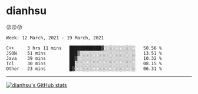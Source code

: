 
# dianhsu

:stuck_out_tongue_winking_eye::stuck_out_tongue_winking_eye::stuck_out_tongue_winking_eye:

<!--START_SECTION:waka-->
```text
Week: 12 March, 2021 - 19 March, 2021

C++     3 hrs 11 mins   ████████████▓░░░░░░░░░░░░   50.56 % 
JSON    51 mins         ███▒░░░░░░░░░░░░░░░░░░░░░   13.51 % 
Java    39 mins         ██▓░░░░░░░░░░░░░░░░░░░░░░   10.32 % 
Tcl     30 mins         ██░░░░░░░░░░░░░░░░░░░░░░░   08.15 % 
Other   23 mins         █▓░░░░░░░░░░░░░░░░░░░░░░░   06.31 % 
```
<!--END_SECTION:waka-->

---

[![dianhsu's GitHub stats](https://github-readme-stats.vercel.app/api?username=dianhsu)](https://github.com/anuraghazra/github-readme-stats)

